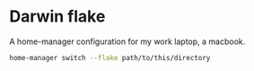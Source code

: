 # Darwin flake

A home-manager configuration for my work laptop, a macbook.

```sh
home-manager switch --flake path/to/this/directory
```
